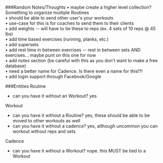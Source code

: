 ###Random Notes/Thoughts
• maybe create a higher level collection? Something to organize multiple Routines  
• should be able to send other user's your workouts  
	• use-case for this is for coaches to send them to their clients  
• add weights -- will have to tie these to reps (ex. 4 sets of 10 reps @ 45 lbs)  
• add time based exercises (running, planks, etc.)  
• add supersets  
• add rest time in between exercises -- rest in between sets AND exercises... maybe punt on this one for now  
• add notes section (be careful with this as you don't want to make a free database)  
• need a better name for Cadence. Is there even a name for this!?!  
• add login support through Facebook/Google  

###Entities
Routine
+ can you have it without an Workout? yes

Workout
+ can you have it without a Routine? yes, these should be able to be moved to other workouts as well  
+ can you have it without a cadence? yes, although uncommon you can workout without reps and sets  

Cadence  
+ can you have it without a Workout? nope. this MUST be tied to a Workout  
